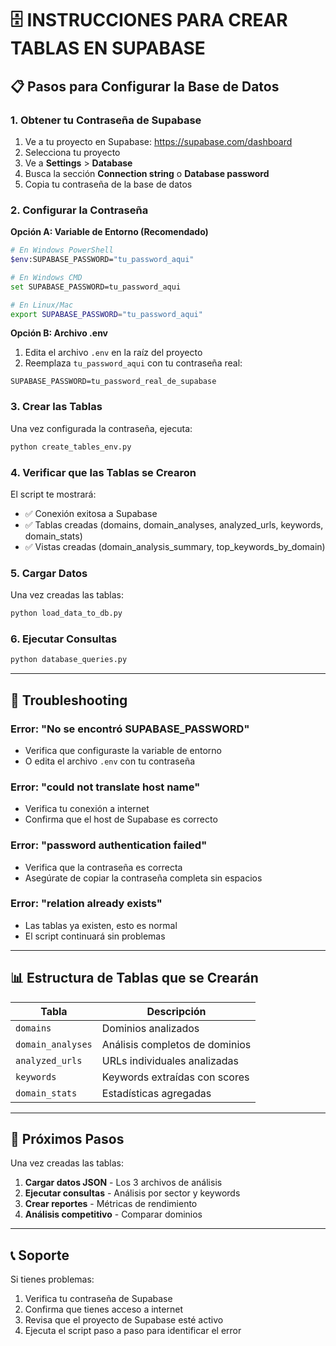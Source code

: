 # 🗄️ INSTRUCCIONES PARA CREAR TABLAS EN SUPABASE

## 📋 Pasos para Configurar la Base de Datos

### **1. Obtener tu Contraseña de Supabase**

1. Ve a tu proyecto en Supabase: https://supabase.com/dashboard
2. Selecciona tu proyecto
3. Ve a **Settings** > **Database**
4. Busca la sección **Connection string** o **Database password**
5. Copia tu contraseña de la base de datos

### **2. Configurar la Contraseña**

**Opción A: Variable de Entorno (Recomendado)**
```bash
# En Windows PowerShell
$env:SUPABASE_PASSWORD="tu_password_aqui"

# En Windows CMD
set SUPABASE_PASSWORD=tu_password_aqui

# En Linux/Mac
export SUPABASE_PASSWORD="tu_password_aqui"
```

**Opción B: Archivo .env**
1. Edita el archivo `.env` en la raíz del proyecto
2. Reemplaza `tu_password_aqui` con tu contraseña real:
```env
SUPABASE_PASSWORD=tu_password_real_de_supabase
```

### **3. Crear las Tablas**

Una vez configurada la contraseña, ejecuta:

```bash
python create_tables_env.py
```

### **4. Verificar que las Tablas se Crearon**

El script te mostrará:
- ✅ Conexión exitosa a Supabase
- ✅ Tablas creadas (domains, domain_analyses, analyzed_urls, keywords, domain_stats)
- ✅ Vistas creadas (domain_analysis_summary, top_keywords_by_domain)

### **5. Cargar Datos**

Una vez creadas las tablas:

```bash
python load_data_to_db.py
```

### **6. Ejecutar Consultas**

```bash
python database_queries.py
```

---

## 🔧 Troubleshooting

### **Error: "No se encontró SUPABASE_PASSWORD"**
- Verifica que configuraste la variable de entorno
- O edita el archivo `.env` con tu contraseña

### **Error: "could not translate host name"**
- Verifica tu conexión a internet
- Confirma que el host de Supabase es correcto

### **Error: "password authentication failed"**
- Verifica que la contraseña es correcta
- Asegúrate de copiar la contraseña completa sin espacios

### **Error: "relation already exists"**
- Las tablas ya existen, esto es normal
- El script continuará sin problemas

---

## 📊 Estructura de Tablas que se Crearán

| **Tabla** | **Descripción** |
|-----------|-----------------|
| `domains` | Dominios analizados |
| `domain_analyses` | Análisis completos de dominios |
| `analyzed_urls` | URLs individuales analizadas |
| `keywords` | Keywords extraídas con scores |
| `domain_stats` | Estadísticas agregadas |

---

## 🎯 Próximos Pasos

Una vez creadas las tablas:

1. **Cargar datos JSON** - Los 3 archivos de análisis
2. **Ejecutar consultas** - Análisis por sector y keywords
3. **Crear reportes** - Métricas de rendimiento
4. **Análisis competitivo** - Comparar dominios

---

## 📞 Soporte

Si tienes problemas:
1. Verifica tu contraseña de Supabase
2. Confirma que tienes acceso a internet
3. Revisa que el proyecto de Supabase esté activo
4. Ejecuta el script paso a paso para identificar el error

